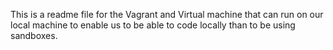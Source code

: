 This is a readme file for the Vagrant and Virtual machine that can run on our local machine to enable us to be able to code locally than to be using sandboxes.
